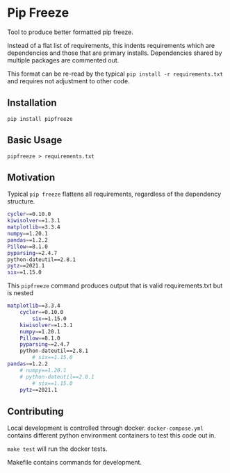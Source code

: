 # Pip Freeze

Tool to produce better formatted pip freeze.

Instead of a flat list of requirements, this indents requirements which are dependencies and those that are primary installs. Dependencies shared by multiple packages are commented out. 

This format can be re-read by the typical `pip install -r requirements.txt` and requires not adjustment to other code. 

## Installation

`pip install pipfreeze`

## Basic Usage

`pipfreeze > requirements.txt`

## Motivation

Typical `pip freeze` flattens all requirements, regardless of the dependency structure. 

``` bash
cycler==0.10.0
kiwisolver==1.3.1
matplotlib==3.3.4
numpy==1.20.1
pandas==1.2.2
Pillow==8.1.0
pyparsing==2.4.7
python-dateutil==2.8.1
pytz==2021.1
six==1.15.0
```

This `pipfreeze` command produces output that is valid requirements.txt but is nested

``` bash
matplotlib==3.3.4
    cycler==0.10.0
        six==1.15.0
    kiwisolver==1.3.1
    numpy==1.20.1
    Pillow==8.1.0
    pyparsing==2.4.7
    python-dateutil==2.8.1
        # six==1.15.0
pandas==1.2.2
    # numpy==1.20.1
    # python-dateutil==2.8.1
        # six==1.15.0
    pytz==2021.1
```

## Contributing

Local development is controlled through docker. `docker-compose.yml` contains
different python environment containers to test this code out in.

`make test` will run the docker tests.

Makefile contains commands for development.
